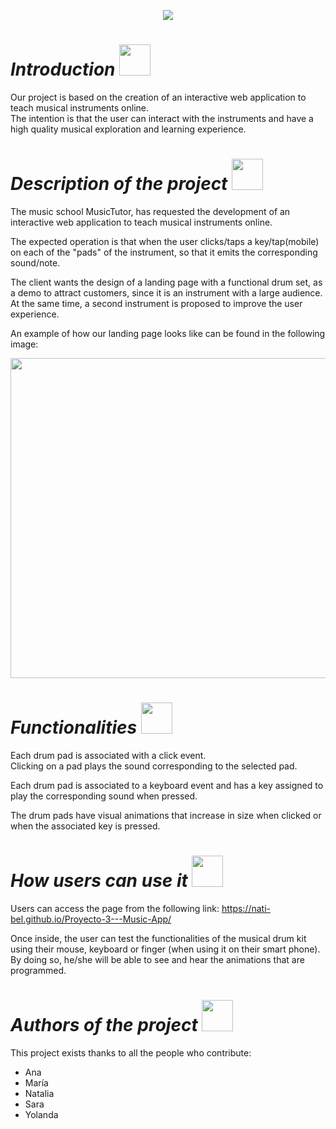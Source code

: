 <p align="center">
  <img src="https://github.com/nati-Bel/Proyecto-3---Music-App/assets/132446932/cedd430a-0a54-48fb-a199-bd3071d648d0"></P>
  



# *Introduction* <img width = 50px, height = 50px src="https://github.com/nati-Bel/Proyecto-3---Music-App/assets/132446932/f963cbe0-2639-4950-81d2-6f41e4f9a7f5">
Our project is based on the creation of an interactive web application to teach musical instruments online.<br>
The intention is that the user can interact with the instruments and have a high quality musical exploration and learning experience.

# *Description of the project* <img width = 50px, height = 50px src="https://github.com/nati-Bel/Proyecto-3---Music-App/assets/132446932/53786f41-5b13-4265-a20d-a478d3aaff27">
The music school MusicTutor, has requested the development of an interactive web application to teach musical instruments online. 

The expected operation is that when the user clicks/taps a key/tap(mobile) on each of the "pads" of the instrument, so that it emits the corresponding sound/note. 

The client wants the design of a landing page with a functional drum set, as a demo to attract customers, since it is an instrument with a large audience. At the same time, a second instrument is proposed to improve the user experience.

An example of how our landing page looks like can be found in the following image:
<p align="center">
<img width = 720px, height = 512px src= "https://github.com/nati-Bel/Proyecto-3---Music-App/assets/132446932/e942e24d-9a5a-4740-aa5d-e68785b4a98d"></p>


# *Functionalities* <img width = 50px, height = 50px src="https://github.com/nati-Bel/Proyecto-3---Music-App/assets/132446932/cd1cfd60-fde6-423f-a2b0-638571ee0b00">
Each drum pad is associated with a click event.<br>
Clicking on a pad plays the sound corresponding to the selected pad.

Each drum pad is associated to a keyboard event and has a key assigned to play the corresponding sound when pressed.

The drum pads have visual animations that increase in size when clicked or when the associated key is pressed.


# *How users can use it* <img width = 50px, height = 50px src="https://github.com/nati-Bel/Proyecto-3---Music-App/assets/132446932/267ff4c9-035a-4a54-8f0f-f708271c3538">
Users can access the page from the following link: https://nati-bel.github.io/Proyecto-3---Music-App/ <br>

Once inside, the user can test the functionalities of the musical drum kit using their mouse, keyboard or finger (when using it on their smart phone). By doing so, he/she will be able to see and hear the animations that are programmed.


# *Authors of the project* <img width = 50px, height = 50px src="https://github.com/nati-Bel/Proyecto-3---Music-App/assets/132446932/6a12045d-faf6-47a2-8ab1-9b40e99d660c">
This project exists thanks to all the people who contribute:
  - Ana 
  - María
  - Natalia
  - Sara
  - Yolanda
